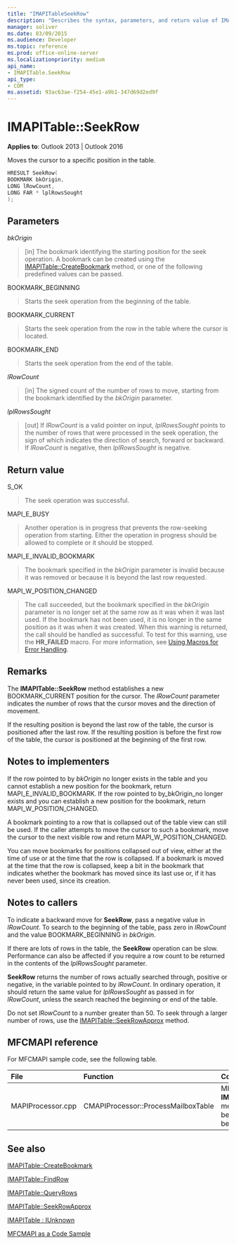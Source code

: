 ```yaml
---
title: "IMAPITableSeekRow"
description: "Describes the syntax, parameters, and return value of IMAPITableSeekRow, which moves the cursor to a specific position in the table."
manager: soliver
ms.date: 03/09/2015
ms.audience: Developer
ms.topic: reference
ms.prod: office-online-server
ms.localizationpriority: medium
api_name:
- IMAPITable.SeekRow
api_type:
- COM
ms.assetid: 93ac63ae-f254-45e1-a9b1-347d69d2ed9f
---
```


# IMAPITable::SeekRow

**Applies to**: Outlook 2013 | Outlook 2016
  
Moves the cursor to a specific position in the table.
  
```cpp
HRESULT SeekRow(
BOOKMARK bkOrigin,
LONG lRowCount,
LONG FAR * lplRowsSought
);
```

## Parameters

 _bkOrigin_
  
> [in] The bookmark identifying the starting position for the seek operation. A bookmark can be created using the [IMAPITable::CreateBookmark](imapitable-createbookmark.md) method, or one of the following predefined values can be passed.

BOOKMARK_BEGINNING
  
> Starts the seek operation from the beginning of the table.

BOOKMARK_CURRENT
  
> Starts the seek operation from the row in the table where the cursor is located.

BOOKMARK_END
  
> Starts the seek operation from the end of the table.

 _lRowCount_
  
> [in] The signed count of the number of rows to move, starting from the bookmark identified by the  _bkOrigin_ parameter.

 _lplRowsSought_
  
> [out] If  _lRowCount_ is a valid pointer on input, _lplRowsSought_ points to the number of rows that were processed in the seek operation, the sign of which indicates the direction of search, forward or backward. If  _lRowCount_ is negative, then  _lplRowsSought_ is negative.

## Return value

S_OK
  
> The seek operation was successful.

MAPI_E_BUSY
  
> Another operation is in progress that prevents the row-seeking operation from starting. Either the operation in progress should be allowed to complete or it should be stopped.

MAPI_E_INVALID_BOOKMARK
  
> The bookmark specified in the _bkOrigin_ parameter is invalid because it was removed or because it is beyond the last row requested.

MAPI_W_POSITION_CHANGED
  
> The call succeeded, but the bookmark specified in the _bkOrigin_ parameter is no longer set at the same row as it was when it was last used. If the bookmark has not been used, it is no longer in the same position as it was when it was created. When this warning is returned, the call should be handled as successful. To test for this warning, use the **HR_FAILED** macro. For more information, see [Using Macros for Error Handling](using-macros-for-error-handling.md).

## Remarks

The **IMAPITable::SeekRow** method establishes a new BOOKMARK_CURRENT position for the cursor. The  _lRowCount_ parameter indicates the number of rows that the cursor moves and the direction of movement.
  
If the resulting position is beyond the last row of the table, the cursor is positioned after the last row. If the resulting position is before the first row of the table, the cursor is positioned at the beginning of the first row.
  
## Notes to implementers

If the row pointed to by  _bkOrigin_ no longer exists in the table and you cannot establish a new position for the bookmark, return MAPI_E_INVALID_BOOKMARK. If the row pointed to by_bkOrigin_no longer exists and you can establish a new position for the bookmark, return MAPI_W_POSITION_CHANGED.
  
A bookmark pointing to a row that is collapsed out of the table view can still be used. If the caller attempts to move the cursor to such a bookmark, move the cursor to the next visible row and return MAPI_W_POSITION_CHANGED.
  
You can move bookmarks for positions collapsed out of view, either at the time of use or at the time that the row is collapsed. If a bookmark is moved at the time that the row is collapsed, keep a bit in the bookmark that indicates whether the bookmark has moved since its last use or, if it has never been used, since its creation.
  
## Notes to callers

To indicate a backward move for **SeekRow**, pass a negative value in  _lRowCount_. To search to the beginning of the table, pass zero in  _lRowCount_ and the value BOOKMARK_BEGINNING in  _bkOrigin_.
  
If there are lots of rows in the table, the **SeekRow** operation can be slow. Performance can also be affected if you require a row count to be returned in the contents of the  _lplRowsSought_ parameter.
  
 **SeekRow** returns the number of rows actually searched through, positive or negative, in the variable pointed to by  _lRowCount_. In ordinary operation, it should return the same value for  _lplRowsSought_ as passed in for  _lRowCount_, unless the search reached the beginning or end of the table.
  
Do not set  _lRowCount_ to a number greater than 50. To seek through a larger number of rows, use the [IMAPITable::SeekRowApprox](imapitable-seekrowapprox.md) method.
  
## MFCMAPI reference

For MFCMAPI sample code, see the following table.
  
|**File**|**Function**|**Comment**|
|:-----|:-----|:-----|
|MAPIProcessor.cpp  <br/> |CMAPIProcessor::ProcessMailboxTable  <br/> |MFCMAPI uses the **IMAPITable::SeekRow** method to locate the beginning of the table before processing. |

## See also

[IMAPITable::CreateBookmark](imapitable-createbookmark.md)
  
[IMAPITable::FindRow](imapitable-findrow.md)
  
[IMAPITable::QueryRows](imapitable-queryrows.md)
  
[IMAPITable::SeekRowApprox](imapitable-seekrowapprox.md)
  
[IMAPITable : IUnknown](imapitableiunknown.md)

[MFCMAPI as a Code Sample](mfcmapi-as-a-code-sample.md)
